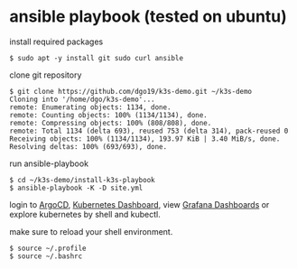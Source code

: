 # ansible playbook (tested on ubuntu)
install required packages
```
$ sudo apt -y install git sudo curl ansible
```
clone git repository
```
$ git clone https://github.com/dgo19/k3s-demo.git ~/k3s-demo
Cloning into '/home/dgo/k3s-demo'...
remote: Enumerating objects: 1134, done.
remote: Counting objects: 100% (1134/1134), done.
remote: Compressing objects: 100% (808/808), done.
remote: Total 1134 (delta 693), reused 753 (delta 314), pack-reused 0
Receiving objects: 100% (1134/1134), 193.97 KiB | 3.40 MiB/s, done.
Resolving deltas: 100% (693/693), done.
```
run ansible-playbook
```
$ cd ~/k3s-demo/install-k3s-playbook
$ ansible-playbook -K -D site.yml
```
login to [ArgoCD](https://argocd.k3sdemo.lan/), [Kubernetes Dashboard](https://dashboard.k3sdemo.lan), view [Grafana Dashboards](https://grafana.k3sdemo.lan) or explore kubernetes by shell and kubectl.

make sure to reload your shell environment.
```
$ source ~/.profile
$ source ~/.bashrc
```
